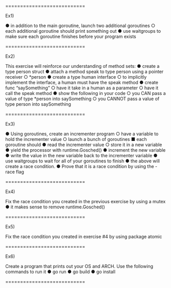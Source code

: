 ===========================

Ex1)

● in addition to the main goroutine, launch two additional goroutines
	○ each additional goroutine should print something out
● use waitgroups to make sure each goroutine finishes before your program exists



===========================

Ex2)

This exercise will reinforce our understanding of method sets:
● create a type person struct
● attach a method speak to type person using a pointer receiver
	○ *person
● create a type human interface
	○ to implicitly implement the interface, a human must have the speak method
● create func “saySomething” 
	○ have it take in a human as a parameter
	○ have it call the speak method
● show the following in your code 
	○ you CAN pass a value of type *person into saySomething
	○ you CANNOT pass a value of type person into saySomething



===========================

Ex3)

● Using goroutines, create an incrementer program
	○ have a variable to hold the incrementer value
	○ launch a bunch of goroutines
		■ each goroutine should
			● read the incrementer value
				○ store it in a new variable
			● yield the processor with runtime.Gosched()
			● increment the new variable
			● write the value in the new variable back to the incrementer variable
● use waitgroups to wait for all of your goroutines to finish
● the above will create a race condition. 
● Prove that it is a race condition by using the -race flag



===========================

Ex4)

Fix the race condition you created in the previous exercise by using a mutex
● it makes sense to remove runtime.Gosched()


===========================

Ex5)

Fix the race condition you created in exercise #4 by using package atomic


===========================

Ex6)

Create a program that prints out your OS and ARCH. Use the following commands to run it
● go run
● go build
● go install

===========================

